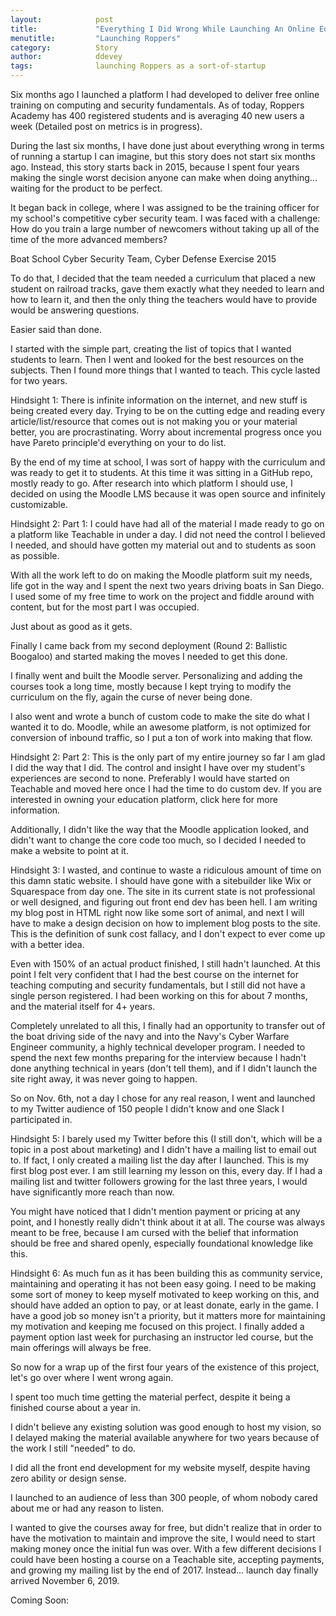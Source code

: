 ```yaml
---
layout:            post
title:             "Everything I Did Wrong While Launching An Online Education Platform"
menutitle:         "Launching Roppers"
category:          Story
author:            ddevey
tags:              launching Roppers as a sort-of-startup
---
```

    
Six months ago I launched a platform I had developed to deliver free online training on computing and security fundamentals. As of today, Roppers Academy has 400 registered students and is averaging 40 new users a week (Detailed post on metrics is in progress).

During the last six months, I have done just about everything wrong in terms of running a startup I can imagine, but this story does not start six months ago. Instead, this story starts back in 2015, because I spent four years making the single worst decision anyone can make when doing anything... waiting for the product to be perfect.

It began back in college, where I was assigned to be the training officer for my school's competitive cyber security team. I was faced with a challenge: How do you train a large number of newcomers without taking up all of the time of the more advanced members?


Boat School Cyber Security Team, Cyber Defense Exercise 2015

To do that, I decided that the team needed a curriculum that placed a new student on railroad tracks, gave them exactly what they needed to learn and how to learn it, and then the only thing the teachers would have to provide would be answering questions.

Easier said than done.

I started with the simple part, creating the list of topics that I wanted students to learn. Then I went and looked for the best resources on the subjects. Then I found more things that I wanted to teach. This cycle lasted for two years.

Hindsight 1: There is infinite information on the internet, and new stuff is being created every day. Trying to be on the cutting edge and reading every article/list/resource that comes out is not making you or your material better, you are procrastinating. Worry about incremental progress once you have Pareto principle'd everything on your to do list.

By the end of my time at school, I was sort of happy with the curriculum and was ready to get it to students. At this time it was sitting in a GitHub repo, mostly ready to go. After research into which platform I should use, I decided on using the Moodle LMS because it was open source and infinitely customizable.

Hindsight 2: Part 1: I could have had all of the material I made ready to go on a platform like Teachable in under a day. I did not need the control I believed I needed, and should have gotten my material out and to students as soon as possible.

With all the work left to do on making the Moodle platform suit my needs, life got in the way and I spent the next two years driving boats in San Diego. I used some of my free time to work on the project and fiddle around with content, but for the most part I was occupied.


Just about as good as it gets.

Finally I came back from my second deployment (Round 2: Ballistic Boogaloo) and started making the moves I needed to get this done.

I finally went and built the Moodle server. Personalizing and adding the courses took a long time, mostly because I kept trying to modify the curriculum on the fly, again the curse of never being done.

I also went and wrote a bunch of custom code to make the site do what I wanted it to do. Moodle, while an awesome platform, is not optimized for conversion of inbound traffic, so I put a ton of work into making that flow.

Hindsight 2: Part 2: This is the only part of my entire journey so far I am glad I did the way that I did. The control and insight I have over my student's experiences are second to none. Preferably I would have started on Teachable and moved here once I had the time to do custom dev. If you are interested in owning your education platform, click here for more information.

Additionally, I didn't like the way that the Moodle application looked, and didn't want to change the core code too much, so I decided I needed to make a website to point at it.

Hindsight 3: I wasted, and continue to waste a ridiculous amount of time on this damn static website. I should have gone with a sitebuilder like Wix or Squarespace from day one. The site in its current state is not professional or well designed, and figuring out front end dev has been hell. I am writing my blog post in HTML right now like some sort of animal, and next I will have to make a design decision on how to implement blog posts to the site. This is the definition of sunk cost fallacy, and I don't expect to ever come up with a better idea.

Even with 150% of an actual product finished, I still hadn't launched. At this point I felt very confident that I had the best course on the internet for teaching computing and security fundamentals, but I still did not have a single person registered. I had been working on this for about 7 months, and the material itself for 4+ years.

Completely unrelated to all this, I finally had an opportunity to transfer out of the boat driving side of the navy and into the Navy's Cyber Warfare Engineer community, a highly technical developer program. I needed to spend the next few months preparing for the interview because I hadn't done anything technical in years (don't tell them), and if I didn't launch the site right away, it was never going to happen.

So on Nov. 6th, not a day I chose for any real reason, I went and launched to my Twitter audience of 150 people I didn't know and one Slack I participated in.

Hindsight 5: I barely used my Twitter before this (I still don't, which will be a topic in a post about marketing) and I didn't have a mailing list to email out to. If fact, I only created a mailing list the day after I launched. This is my first blog post ever. I am still learning my lesson on this, every day. If I had a mailing list and twitter followers growing for the last three years, I would have significantly more reach than now.

You might have noticed that I didn't mention payment or pricing at any point, and I honestly really didn't think about it at all. The course was always meant to be free, because I am cursed with the belief that information should be free and shared openly, especially foundational knowledge like this.

Hindsight 6: As much fun as it has been building this as community service, maintaining and operating it has not been easy going. I need to be making some sort of money to keep myself motivated to keep working on this, and should have added an option to pay, or at least donate, early in the game. I have a good job so money isn't a priority, but it matters more for maintaining my motivation and keeping me focused on this project. I finally added a payment option last week for purchasing an instructor led course, but the main offerings will always be free.

So now for a wrap up of the first four years of the existence of this project, let's go over where I went wrong again.

I spent too much time getting the material perfect, despite it being a finished course about a year in.

I didn't believe any existing solution was good enough to host my vision, so I delayed making the material available anywhere for two years because of the work I still "needed" to do.

I did all the front end development for my website myself, despite having zero ability or design sense.

I launched to an audience of less than 300 people, of whom nobody cared about me or had any reason to listen.

I wanted to give the courses away for free, but didn't realize that in order to have the motivation to maintain and improve the site, I would need to start making money once the initial fun was over.
With a few different decisions I could have been hosting a course on a Teachable site, accepting payments, and growing my mailing list by the end of 2017. Instead... launch day finally arrived November 6, 2019.

Coming Soon: